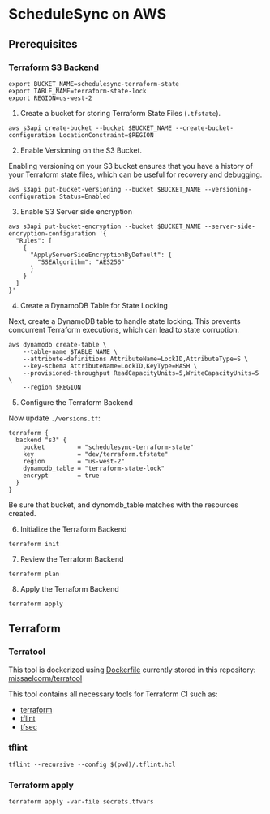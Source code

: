 # ScheduleSync on AWS

## Prerequisites

### Terraform S3 Backend

```shell
export BUCKET_NAME=schedulesync-terraform-state
export TABLE_NAME=terraform-state-lock
export REGION=us-west-2
```

1. Create a bucket for storing Terraform State Files (`.tfstate`).
```shell
aws s3api create-bucket --bucket $BUCKET_NAME --create-bucket-configuration LocationConstraint=$REGION
```

2. Enable Versioning on the S3 Bucket.

Enabling versioning on your S3 bucket ensures that you have a history of your Terraform state files, which can be useful for recovery and debugging.
```shell
aws s3api put-bucket-versioning --bucket $BUCKET_NAME --versioning-configuration Status=Enabled
```

3. Enable S3 Server side encryption

```shell
aws s3api put-bucket-encryption --bucket $BUCKET_NAME --server-side-encryption-configuration '{
  "Rules": [
    {
      "ApplyServerSideEncryptionByDefault": {
        "SSEAlgorithm": "AES256"
      }
    }
  ]
}'
```

4. Create a DynamoDB Table for State Locking

Next, create a DynamoDB table to handle state locking. This prevents concurrent Terraform executions, which can lead to state corruption.

```shell
aws dynamodb create-table \
    --table-name $TABLE_NAME \
    --attribute-definitions AttributeName=LockID,AttributeType=S \
    --key-schema AttributeName=LockID,KeyType=HASH \
    --provisioned-throughput ReadCapacityUnits=5,WriteCapacityUnits=5 \
    --region $REGION
```

5. Configure the Terraform Backend

Now update `./versions.tf`:
```hcl
terraform {
  backend "s3" {
    bucket         = "schedulesync-terraform-state"
    key            = "dev/terraform.tfstate"
    region         = "us-west-2"
    dynamodb_table = "terraform-state-lock"
    encrypt        = true
  }
}
```

Be sure that bucket, and dynomdb_table matches with the resources created.

6. Initialize the Terraform Backend

```shell
terraform init
```

7. Review the Terraform Backend

```shell
terraform plan
```

8. Apply the Terraform Backend

```shell
terraform apply
```

## Terraform

### Terratool
This tool is dockerized using [Dockerfile](./Dockerfile) currently stored in this repository: [missaelcorm/terratool](https://hub.docker.com/r/missaelcorm/terratool)

This tool contains all necessary tools for Terraform CI such as:
- [terraform](https://www.terraform.io/)
- [tflint](https://github.com/terraform-linters/tflint)
- [tfsec](https://github.com/aquasecurity/tfsec)

### tflint

```shell
tflint --recursive --config $(pwd)/.tflint.hcl 
```

### Terraform apply

```shell
terraform apply -var-file secrets.tfvars
```